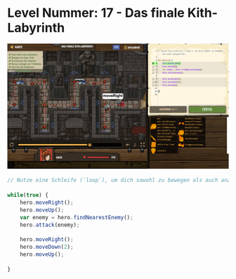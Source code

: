 # Level Nummer: 17 - Das finale Kith-Labyrinth

![Screenshot of the level](welt1-level17.png)

```js
// Nutze eine Schleife (`loop`), um dich sowohl zu bewegen als auch anzugreifen.

while(true) {
    hero.moveRight();
    hero.moveUp();
    var enemy = hero.findNearestEnemy();
    hero.attack(enemy);

    hero.moveRight();
    hero.moveDown(2);
    hero.moveUp();

}
```